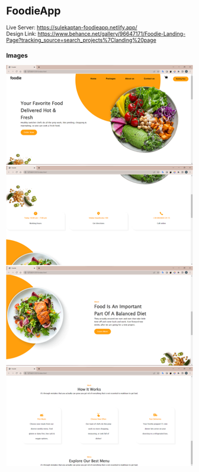 # FoodieApp
Live Server: https://sulekaptan-foodieapp.netlify.app/
<br/>
Design Link: https://www.behance.net/gallery/96647171/Foodie-Landing-Page?tracking_source=search_projects%7Clanding%20page
### Images
<img src="assets/page-1.png">
<img src="assets/page-2.png">
<img src="assets/page-3.png">
<img src="assets/page-4.png">
